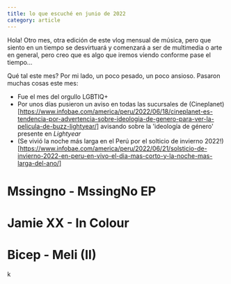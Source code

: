 ```yaml
---
title: lo que escuché en junio de 2022
category: article
---
```


Hola! Otro mes, otra edición de este vlog mensual de música, pero que siento en un tiempo se desvirtuará y comenzará a ser de multimedia o arte en general, pero creo que es algo que iremos viendo conforme pase el tiempo...

Qué tal este mes? Por mi lado, un poco pesado, un poco ansioso. Pasaron muchas cosas este mes:
* Fue el mes del orgullo LGBTIQ+
* Por unos días pusieron un aviso en todas las sucursales de (Cineplanet)[https://www.infobae.com/america/peru/2022/06/18/cineplanet-es-tendencia-por-advertencia-sobre-ideologia-de-genero-para-ver-la-pelicula-de-buzz-lightyear/] avisando sobre la 'ideología de género' presente en *Lightyear*
* (Se vivió la noche más larga en el Perú por el solticio de invierno 2022!)[https://www.infobae.com/america/peru/2022/06/21/solsticio-de-invierno-2022-en-peru-en-vivo-el-dia-mas-corto-y-la-noche-mas-larga-del-ano/]


# Mssingno - MssingNo EP
# Jamie XX - In Colour
# Bicep - Meli (II)
k